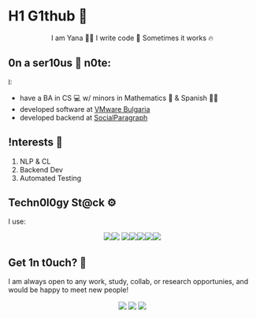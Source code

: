 # H1 G1thub 🎇
<p align="center">I am Yana 👩‍💻   I write code 🧾  Sometimes it works 🔥</p>

## 0n a ser10us 🧐 n0te:

I:
* have a BA in CS 💻 w/ minors in Mathematics 🧮 & Spanish 🧏‍♀️
* developed software at [VMware Bulgaria](https://www.vmware.com/)
* developed backend at [SocialParagraph](http://www.socialparagraph.com/)

## !nterests 📖
1. NLP & CL
2. Backend Dev
3. Automated Testing

## Techn0l0gy St@ck ⚙️
I use:  
<p align="center"><img src="https://img.icons8.com/color/48/000000/angularjs.png"/><img src="https://img.icons8.com/color/48/000000/c-sharp-logo.png"/>
<img src="https://img.icons8.com/color/48/000000/python--v1.png"/><img src="https://img.icons8.com/color/48/000000/git.png"/><img src="https://img.icons8.com/color/48/000000/gitlab.png"/><img src="https://img.icons8.com/color/48/000000/postgreesql.png"/><img src="https://img.icons8.com/color/48/000000/amazon-web-services.png"/></p>

## Get 1n t0uch? 🤝
I am always open to any work, study, collab, or research opportunies, and would be happy to meet new people!  
<p align="center">
<a href="https://www.linkedin.com/in/yveitsman/"><img align="center" src="https://img.shields.io/badge/linkedin-%230077B5.svg?&style=for-the-badge&logo=linkedin&logoColor=white"/></a>
<a href="https://twitter.com/yandev7"><img align="center" src="https://img.shields.io/badge/twitter-%230077B5.svg?&style=for-the-badge&logo=twitter&logoColor=white"/></a>
<a href="mailto:veytsman.karaganda@gmail.com"><img align="center" src="https://img.shields.io/badge/gmail-%23DD0031.svg?&style=for-the-badge&logo=gmail&logoColor=white"/></a></p>
